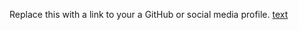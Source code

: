 Replace this with a link to your a GitHub or social media profile.
[text](https://github.com/jikung0o0)
